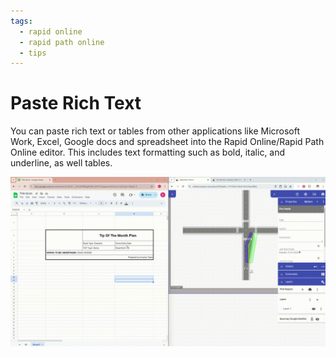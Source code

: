 ```yaml
---
tags:
  - rapid online
  - rapid path online
  - tips
---
```


# Paste Rich Text

You can paste rich text or tables from other applications like Microsoft Work, Excel, Google docs and spreadsheet into the Rapid Online/Rapid Path Online editor. This includes text formatting such as bold, italic, and underline, as well tables.

![Paste Rich Text](./paste-rich-text.gif)
